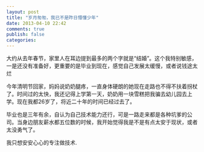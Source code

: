 ```yaml
---
layout: post
title: "岁月匆匆，我已不是昨日懵懂少年"
date: 2013-04-10 22:42
comments: true
publish: false
categories: 
---
```


大约从去年春节，家里人在耳边提到最多的两个字就是“结婚”。这个我特别敏感，一是还没有准备好，更重要的是毕业到现在，感觉自己发展太缓慢，或者说钱途太烂

今年清明节回家，妈妈说奶奶腿疼，一直身体硬朗的她现在走路也不得不扶着拐杖了。时间过的太快，我还记得上学第一天，奶奶用一块雪糕把我骗去幼儿园去上学。现在我都26岁了，将近二十年的时间已经过去了。

毕业也是三年有余，自认为自己技术能力还行，可是一路走来都是各种坑爹的公司。当身边朋友薪水都五位数的时候，我开始觉得我是不是有点太安于现状，或者太没勇气了。

我只想安安心心的专注做技术.






